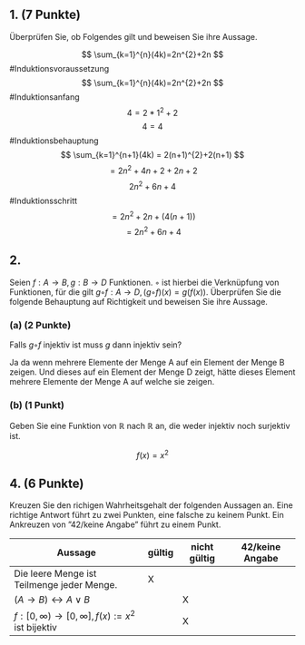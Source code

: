 ## 1. (7 Punkte) 
Überprüfen Sie, ob Folgendes gilt und beweisen Sie ihre Aussage.

$$
\sum_{k=1}^{n}(4k)=2n^{2}+2n
$$
#Induktionsvoraussetzung
$$
\sum_{k=1}^{n}(4k)=2n^{2}+2n
$$
#Induktionsanfang
$$
4 = 2 *1^{2} + 2
$$
$$
4 = 4
$$
#Induktionsbehauptung
$$
\sum_{k=1}^{n+1}(4k) = 2(n+1)^{2}+2(n+1)
$$
$$
= 2n^{2} + 4n + 2 + 2n +2
$$
$$
2n^{2} + 6n +4
$$
#Induktionsschritt
$$
= 2n^{2}+2n + (4(n+1))
$$
$$
= 2n^{2}+6n+4
$$
## 2. 
Seien $f : A → B, g : B → D$ Funktionen. $◦$ ist hierbei die Verknüpfung von Funktionen, für die gilt $g ◦ f : A → D, (g ◦ f )(x) = g(f (x))$. Überprüfen Sie die folgende Behauptung auf Richtigkeit und beweisen Sie ihre Aussage.
### (a) (2 Punkte) 
Falls $g ◦ f$ injektiv ist muss $g$ dann injektiv sein?

Ja da wenn mehrere Elemente der Menge A auf ein Element der Menge B zeigen. Und dieses auf ein Element der Menge D zeigt, hätte dieses Element mehrere Elemente der Menge A auf welche sie zeigen.
### (b) (1 Punkt) 
Geben Sie eine Funktion von $\mathbb{R}$ nach $\mathbb{R}$ an, die weder injektiv noch surjektiv
ist.

$$
f(x)=x^{2}
$$
## 4. (6 Punkte) 

Kreuzen Sie den richigen Wahrheitsgehalt der folgenden Aussagen an. Eine richtige
Antwort führt zu zwei Punkten, eine falsche zu keinem Punkt. Ein Ankreuzen von ”42/keine
Angabe” führt zu einem Punkt.

| Aussage                                            | gültig | nicht gültig | 42/keine Angabe |
| -------------------------------------------------- | ------ | ------------ | --------------- |
| Die leere Menge ist Teilmenge jeder Menge.         | X      |              |                 |
| $(A → B) ↔ A ∨ B$                                  |        | X            |                 |
| $f : [0, ∞) → [0, ∞], f (x) := x^{2}$ ist bijektiv |        | X            |                 |


